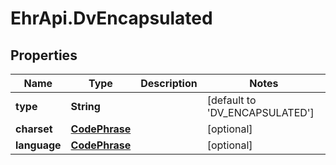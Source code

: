 # EhrApi.DvEncapsulated

## Properties
Name | Type | Description | Notes
------------ | ------------- | ------------- | -------------
**type** | **String** |  | [default to &#x27;DV_ENCAPSULATED&#x27;]
**charset** | [**CodePhrase**](CodePhrase.md) |  | [optional] 
**language** | [**CodePhrase**](CodePhrase.md) |  | [optional] 

